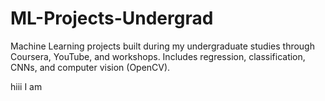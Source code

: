 # ML-Projects-Undergrad
Machine Learning projects built during my undergraduate studies through Coursera, YouTube, and workshops. Includes regression, classification, CNNs, and computer vision (OpenCV).


hiii I am 
